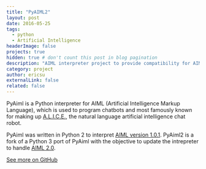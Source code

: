 ```yaml
---
title: "PyAIML2"
layout: post
date: 2016-05-25
tags:
  - python
  - Artificial Intelligence
headerImage: false
projects: true
hidden: true # don't count this post in blog pagination
description: "AIML interpreter project to provide compatibility for AIML 2.0 for Python 3"
category: project
author: ericsu
externalLink: false
related: false
---
```


PyAiml is a Python interpreter for AIML (Artificial Intelligence Markup Language), which is used to
program chatbots and most famously known for making up
[A.L.I.C.E.](https://en.wikipedia.org/wiki/Artificial_Linguistic_Internet_Computer_Entity), the natural language artificial intelligence chat robot.

PyAiml was written in Python 2 to interpret [AIML version 1.0.1](https://github.com/AIML-Foundation/AIML-1.0.1).
PyAiml2 is a fork of a Python 3 port of PyAiml with the objective to update
the intrepreter to handle
[AIML 2.0](https://github.com/AIML-Foundation/AIML-2.0-Spec/blob/master/aiml.md).

[See more on GitHub](https://github.com/eric-cc-su/PyAiml2)
